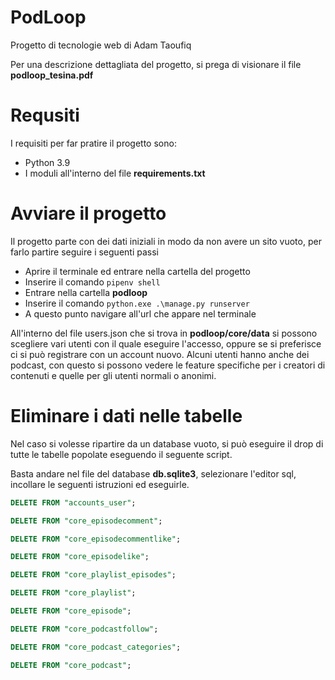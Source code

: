 # PodLoop
Progetto di tecnologie web di Adam Taoufiq

Per una descrizione dettagliata del progetto, si prega di visionare il file **podloop_tesina.pdf**
# Requsiti

I requisiti per far pratire il progetto sono:

- Python 3.9
- I moduli all'interno del file **requirements.txt**

# Avviare il progetto

Il progetto parte con dei dati iniziali in modo da non avere un sito vuoto, per farlo partire seguire i seguenti passi

- Aprire il terminale ed entrare nella cartella del progetto
- Inserire il comando  `pipenv shell`
- Entrare nella cartella **podloop**
- Inserire il comando `python.exe .\manage.py runserver`
- A questo punto navigare all'url che appare nel terminale

All'interno del file users.json che si trova in **podloop/core/data** si possono scegliere vari utenti con il quale eseguire l'accesso, oppure se si preferisce ci si può registrare con un account nuovo. Alcuni utenti hanno anche dei podcast, con questo si possono vedere le feature specifiche per i creatori di contenuti e quelle per gli utenti normali o anonimi.
# Eliminare i dati nelle tabelle

Nel caso si volesse ripartire da un database vuoto, si può eseguire il drop di tutte le tabelle popolate eseguendo il seguente script.

Basta andare nel file del database **db.sqlite3**, selezionare l'editor sql, incollare le seguenti istruzioni ed eseguirle.

```sql
DELETE FROM "accounts_user";

DELETE FROM "core_episodecomment";

DELETE FROM "core_episodecommentlike";

DELETE FROM "core_episodelike";

DELETE FROM "core_playlist_episodes";

DELETE FROM "core_playlist";

DELETE FROM "core_episode";

DELETE FROM "core_podcastfollow";

DELETE FROM "core_podcast_categories";

DELETE FROM "core_podcast";
```

